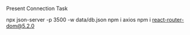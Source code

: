 Present Connection Task


npx json-server -p 3500 -w data/db.json
npm i axios
npm i react-router-dom@5.2.0
